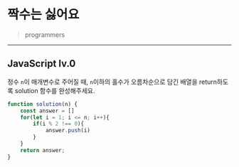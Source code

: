 # 짝수는 싫어요

> programmers
> 

---

## JavaScript lv.0

정수 `n`이 매개변수로 주어질 때, `n`이하의 홀수가 오름차순으로 담긴 배열을 return하도록 solution 함수를 완성해주세요.

```jsx
function solution(n) {
    const answer = []
    for(let i = 1; i <= n; i++){
        if(i % 2 !== 0){
            answer.push(i)
        }
    }
    return answer;
}
```